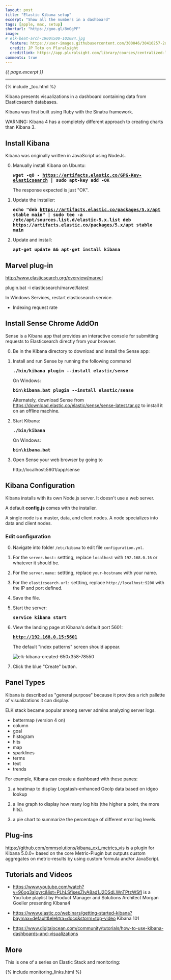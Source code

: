 ```yaml
---
layout: post
title: "Elastic Kibana setup"
excerpt: "Show all the numbers in a dashboard"
tags: [apple, mac, setup]
shorturl: "https://goo.gl/8mGgPF"
image:
# elk-beat-arch-1900x500-102084.jpg
  feature: https://user-images.githubusercontent.com/300046/30410257-2d3fa8b0-98c7-11e7-9467-d35837b592a2.jpg
  credit: JP Toto on Pluralsight
  creditlink: https://app.pluralsight.com/library/courses/centralized-logging-elastic-stack/table-of-contents
comments: true
---
```

<i>{{ page.excerpt }}</i>
<hr />

{% include _toc.html %}

Kibana presents visualizations in a dashboard containing data from Elasticsearch databases.

Kibana was first built using Ruby with the Sinatra framework.

WARNING: Kibana 4 has a completely different approach to creating charts than Kibana 3.


<a name="InstallKibana"></a>

## Install Kibana

Kibana was originally written in JavaScript using NodeJs.

0. Manually install Kibana on Ubuntu:

   <tt><strong>wget -qO - https://artifacts.elastic.co/GPG-Key-elasticsearch | sudo apt-key add -OK
   </strong></tt>

   The response expected is just "OK".

0. Update the installer:

   <tt><strong>echo "deb https://artifacts.elastic.co/packages/5.x/apt stable main" | sudo tee -a /etc/apt/sources.list.d/elastic-5.x.list deb https://artifacts.elastic.co/packages/5.x/apt stable main
   </strong></tt>

0. Update and install:

   <tt><strong>apt-get update && apt-get install kibana
   </strong></tt>


## Marvel plug-in

http://www.elasticsearch.org/overview/marvel

plugin.bat -i elasticsearch/marvel/latest

In Windows Services, restart elasticsearch service.

* Indexing request rate



<a name="InstallSense"></a>

## Install Sense Chrome AddOn

Sense is a Kibana app that provides an interactive console for submitting requests to Elasticsearch directly from your browser. 

0. Be in the Kibana directory to download and install the Sense app:

0. Install and run Sense by running the following command 

   <tt><strong>./bin/kibana plugin --install elastic/sense 
   </strong></tt>

   On Windows: 

   <tt><strong>bin\kibana.bat plugin --install elastic/sense
   </strong></tt>

   Alternately, download Sense from https://download.elastic.co/elastic/sense/sense-latest.tar.gz to install it on an offline machine.


0. Start Kibana:

   <tt><strong>./bin/kibana
   </strong></tt>

   On Windows: 

   <tt><strong>bin\kibana.bat
   </strong></tt>

0. Open Sense your web browser by going to 

   http://localhost:5601/app/sense


   
<a name="KibanaConfig"></a>

##  Kibana Configuration

Kibana installs with its own Node.js server. It doesn't use a web server.

A default <strong>config.js</strong> comes with the installer.

A single node is a master, data, and client nodes.
A node specializes into data and client nodes.

   
   ### Edit configuration

0. Navigate into folder `/etc/kibana` to edit file `configuration.yml`.

0. For the `server.host:` settting, replace `localhost` with `192.168.0.16` or whatever it should be.

0. For the `server.name:` settting, replace `your-hostname` with your name.

0. For the `elasticsearch.url:` settting, replace `http://localhost:9200` with the IP and port defined.

0. Save the file.

0. Start the server:

   <tt><strong>service kibana start
   </strong></tt>

0. View the landing page at Kibana's default port 5601:

   <tt><strong>http://192.168.0.15:5601
   </strong></tt>

   The default "index patterns" screen should appear.

   ![elk-kibana-created-650x358-78550](https://user-images.githubusercontent.com/300046/30401997-75d35cf8-9899-11e7-9570-6a8ff0c9c787.jpg)

0. Click the blue "Create" button.





<a name="PanelTypes"></a>

## Panel Types

Kibana is described as "general purpose" because it provides a rich pallette of visualizations it can display.

ELK stack became popular among server admins analyzing server logs.

  * bettermap (version 4 on)
  * column
  * goal
  * histogram
  * hits
  * map
  * sparklines
  * terms
  * text
  * trends

For example, Kibana can create a dashboard with these panes:

1) a heatmap to display Logstash-enhanced GeoIp data based on idgeo lookup

2) a line graph to display how many log hits (the higher a point, the more hits).

3) a pie chart to summarize the percentage of different error log levels.

## Plug-ins

https://github.com/ommsolutions/kibana_ext_metrics_vis
is a plugin for Kibana 5.0.0+ based on the core Metric-Plugin but 
outputs custom aggregates on metric-results by using custom formula and/or JavaScript.


<a name="Videos"></a>

## Tutorials and Videos

 * https://www.youtube.com/watch?v=96og3aIgyrc&list=PLhLSfisesZIvA8ad1J2DSdLWnTPtzWSfI
   is a YouTube playlist by Product Manager and Solutions Architect Morgan Goeller presenting
   Kibana4

* https://www.elastic.co/webinars/getting-started-kibana?baymax=default&elektra=docs&storm=top-video
  Kibana 101

* https://www.digitalocean.com/community/tutorials/how-to-use-kibana-dashboards-and-visualizations


## More #

This is one of a series on Elastic Stack and monitoring:

{% include monitoring_links.html %}
